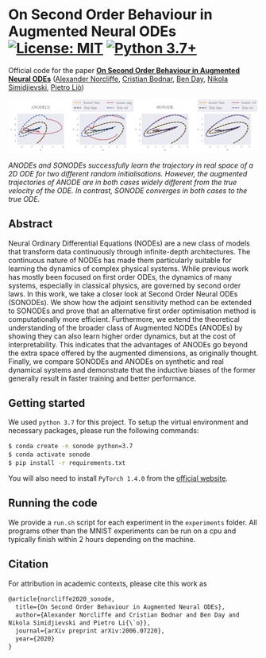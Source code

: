 # On Second Order Behaviour in Augmented Neural ODEs [![License: MIT](https://img.shields.io/badge/License-MIT-yellow.svg)](https://github.com/a-norcliffe/sonode/blob/master/LICENSE) [![Python 3.7+](https://img.shields.io/badge/python-3.7+-blue.svg)](https://www.python.org/downloads/release/python-370/)

Official code for the paper [**On Second Order Behaviour in Augmented Neural ODEs**](http://arxiv.org/abs/2006.07220)
 ([Alexander Norcliffe](https://twitter.com/alexnorcliffe98), 
 [Cristian Bodnar](https://crisbodnar.github.io/), 
 [Ben Day](https://www.cl.cam.ac.uk/~bjd39/), 
 [Nikola Simidjievski](https://scholar.google.com/citations?user=T5l2R6IAAAAJ&hl=en),
  [Pietro Liò](https://www.cl.cam.ac.uk/~pl219/))

![Deep Graph Mapper](figures/interpretability.png)

*ANODEs and SONODEs successfully learn the trajectory in real space of a 2D ODE for two different random initialisations. 
However, the augmented trajectories of ANODE are in both cases widely different from the true velocity of the ODE. 
In contrast, SONODE converges in both cases to the true ODE.*

## Abstract 

Neural Ordinary Differential Equations (NODEs) are a new class of models that transform data continuously through infinite-depth architectures. The continuous nature of NODEs has made them particularly suitable for learning the dynamics of complex physical systems. While previous work has mostly been focused on first order ODEs, the dynamics of many systems, especially in classical physics, are governed by second order laws. In this work, we take a closer look at Second Order Neural ODEs (SONODEs). We show how the adjoint sensitivity method can be extended to SONODEs and prove that an alternative first order optimisation method is computationally more efficient. Furthermore, we extend the theoretical understanding of the broader class of Augmented NODEs (ANODEs) by showing they can also learn higher order dynamics, but at the cost of interpretability. This indicates that the advantages of ANODEs go beyond the extra space offered by the augmented dimensions, as originally thought. Finally, we compare SONODEs and ANODEs on synthetic and real dynamical systems and demonstrate that the inductive biases of the former generally result in faster training and better performance. 

## Getting started

We used `python 3.7` for this project. To setup the virtual environment and necessary packages, please run the following commands:
```bash
$ conda create -n sonode python=3.7
$ conda activate sonode
$ pip install -r requirements.txt
```
You will also need to install `PyTorch 1.4.0` from the [official website](https://pytorch.org/).

## Running the code

We provide a `run.sh` script for each experiment in the `experiments` folder. 
All programs other than the MNIST experiments can be run on a cpu and typically finish within 2 hours 
depending on the machine. 

## Citation
For attribution in academic contexts, please cite this work as
```
@article{norcliffe2020_sonode,
  title={On Second Order Behaviour in Augmented Neural ODEs},
  author={Alexander Norcliffe and Cristian Bodnar and Ben Day and Nikola Simidjievski and Pietro Li{\`o}},
  journal={arXiv preprint arXiv:2006.07220},
  year={2020}
}
```




